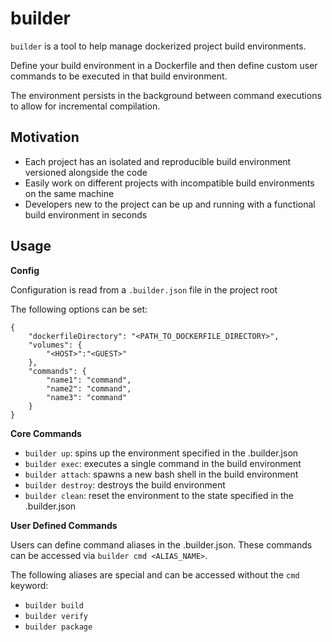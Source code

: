 # builder

`builder` is a tool to help manage dockerized project build environments.

Define your build environment in a Dockerfile and then define custom user commands to be executed in
that build environment.

The environment persists in the background between command executions to allow for incremental compilation.

## Motivation

- Each project has an isolated and reproducible build environment versioned alongside the code
- Easily work on different projects with incompatible build environments on the same machine
- Developers new to the project can be up and running with a functional build environment in seconds

## Usage

**Config**

Configuration is read from a `.builder.json` file in the project root

The following options can be set:

```
{
    "dockerfileDirectory": "<PATH_TO_DOCKERFILE_DIRECTORY>",
    "volumes": {
        "<HOST>":"<GUEST>"
    },
    "commands": {
        "name1": "command",
        "name2": "command",
        "name3": "command"
    }
}
```

**Core Commands**

- `builder up`: spins up the environment specified in the .builder.json
- `builder exec`: executes a single command in the build environment
- `builder attach`: spawns a new bash shell in the build environment
- `builder destroy`: destroys the build environment
- `builder clean`: reset the environment to the state specified in the .builder.json

**User Defined Commands**

Users can define command aliases in the .builder.json. These commands can be accessed via `builder cmd <ALIAS_NAME>`.

The following aliases are special and can be accessed without the `cmd` keyword:

- `builder build`
- `builder verify`
- `builder package`
